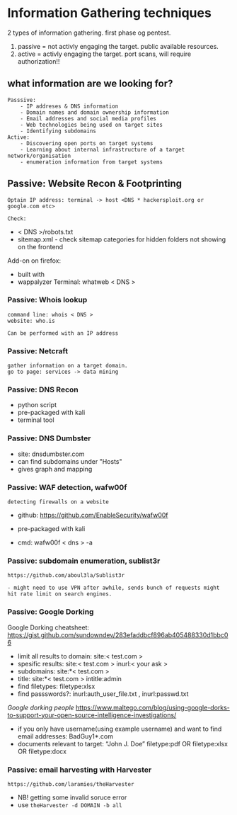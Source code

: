 # Information Gathering techniques

2 types of information gathering.
first phase og pentest.

1.  passive = not activly engaging the target. public available resources.
2.  active = activly engaging the target. port scans, will require authorization!!

## what information are we looking for?

    Passsive:
        - IP addreses & DNS information
        - Domain names and domain ownership information
        - Email addresses and social media profiles
        - Web technologies being used on target sites
        - Identifying subdomains
    Active:
        - Discovering open ports on target systems
        - Learning about internal infrastructure of a target network/organisation
        - enumeration information from target systems

## Passive: Website Recon & Footprinting

    Optain IP address: terminal -> host <DNS * hackersploit.org or google.com etc>

    Check:

- < DNS >/robots.txt
- sitemap.xml - check sitemap categories for hidden folders not showing on the frontend

Add-on on firefox:

- built with
- wappalyzer
  Terminal: whatweb < DNS >

### Passive: Whois lookup

    command line: whois < DNS >
    website: who.is

    Can be performed with an IP address

### Passive: Netcraft

    gather information on a target domain.
    go to page: services -> data mining

### Passive: DNS Recon

- python script
- pre-packaged with kali
- terminal tool

### Passive: DNS Dumbster

- site: dnsdumbster.com
- can find subdomains under "Hosts"
- gives graph and mapping

### Passive: WAF detection, wafw00f

    detecting firewalls on a website

- github: https://github.com/EnableSecurity/wafw00f

- pre-packaged with kali

- cmd: wafw00f < dns > -a

### Passive: subdomain enumeration, sublist3r

    https://github.com/aboul3la/Sublist3r

    - might need to use VPN after awhile, sends bunch of requests might hit rate limit on search engines.

### Passive: Google Dorking

Google Dorking cheatsheet: https://gist.github.com/sundowndev/283efaddbcf896ab405488330d1bbc06

- limit all results to domain: site:< test.com >
- spesific results: site:< test.com > inurl:< your ask >
- subdomains: site:\*< test.com >
- title: site:\*< test.com > intitle:admin
- find filetypes: filetype:xlsx
- find passswords?: inurl:auth_user_file.txt , inurl:passwd.txt

_Google dorking people_
https://www.maltego.com/blog/using-google-dorks-to-support-your-open-source-intelligence-investigations/

- if you only have username(using example username) and want to find email addresses: BadGuy1\*.com
- documents relevant to target: “John J. Doe” filetype:pdf OR filetype:xlsx OR filetype:docx

### Passive: email harvesting with Harvester

    https://github.com/laramies/theHarvester

- NB! getting some invalid soruce error
- use `theHarvester -d DOMAIN -b all`
